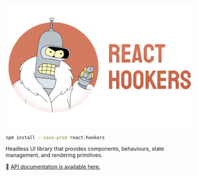 <p align="center">
    <a href="#readme">
      <img alt="React Hookers" width="500" src="./logo.png">
    </a>
</p>

```sh
npm install --save-prod react-hookers
```

Headless UI library that provides components, behaviours, state management, and rendering primitives. 

🚀 [API documentation is available here.](https://smikhalevski.github.io/react-hookers/)
